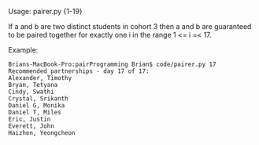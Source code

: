 Usage: pairer.py {1-19}

If a and b are two distinct students in cohort 3 then a and b are guaranteed to be paired together for exactly one i in the range 1 <= i =< 17.  

Example: 
```
Brians-MacBook-Pro:pairProgramming Brian$ code/pairer.py 17
Recommended partnerships - day 17 of 17:
Alexander, Timothy
Bryan, Tetyana
Cindy, Swathi
Crystal, Srikanth
Daniel G, Monika
Daniel T, Miles
Eric, Justin
Everett, John
Haizhen, Yeongcheon
```
